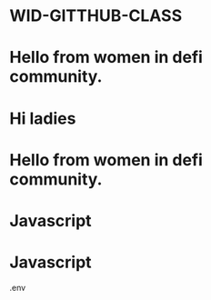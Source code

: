 # WID-GITTHUB-CLASS

# Hello from women in defi community. 
# Hi ladies
# Hello from women in defi community.


# Javascript


# Javascript

.env
